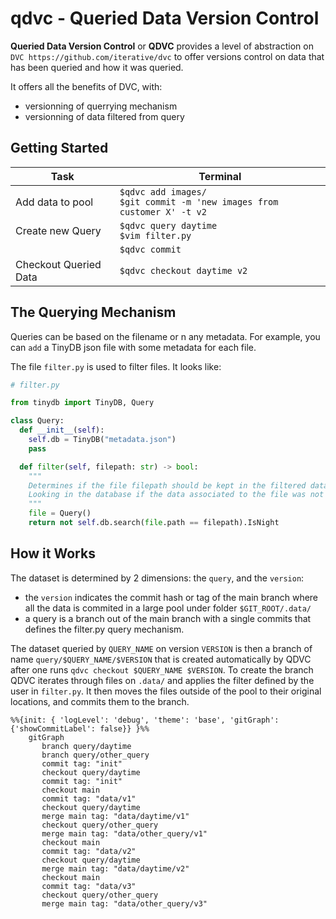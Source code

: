 # qdvc - Queried Data Version Control


**Queried Data Version Control** or **QDVC** provides a level of abstraction on `DVC https://github.com/iterative/dvc` 
to offer versions control on data that has been queried and how it was queried.

It offers all the benefits of DVC, with:

- versionning of querrying mechanism
- versionning of data filtered from query


## Getting Started

| Task                  | Terminal                                                                            |
|-----------------------|-------------------------------------------------------------------------------------|
| Add data to pool      | ``$qdvc add images/`` <br/> ``$git commit -m 'new images from customer X' -t v2``   |
| Create new Query      | ``$qdvc query daytime``<br/>``$vim filter.py``                                      |
|                       | ``$qdvc commit``                                                                    |
| Checkout Queried Data | ``$qdvc checkout daytime v2``                                                       |


## The Querying Mechanism

Queries can be based on the filename or n any metadata. For example, you can `add` a TinyDB json file with some metadata for each file.

The file `filter.py` is used to filter files. It looks like:


```python
# filter.py

from tinydb import TinyDB, Query

class Query:
  def __init__(self):
    self.db = TinyDB("metadata.json")
    pass

  def filter(self, filepath: str) -> bool:
    """
    Determines if the file filepath should be kept in the filtered data.
    Looking in the database if the data associated to the file was not collected during the night.
    """
    file = Query()
    return not self.db.search(file.path == filepath).IsNight
```

## How it Works

The dataset is determined by 2 dimensions: the ``query``, and the ``version``:

- the ``version`` indicates the commit hash or tag of the main branch where all the data is commited in a large pool under folder `$GIT_ROOT/.data/`
- a query is a branch out of the main branch with a single commits that defines the filter.py query mechanism.

The dataset queried by `QUERY_NAME` on version `VERSION` is then a branch of name `query/$QUERY_NAME/$VERSION` that is created automatically by QDVC after one runs `qdvc checkout $QUERY_NAME $VERSION`.
To create the branch QDVC iterates through files on `.data/` and applies the filter defined by the user in `filter.py`. It then moves the files outside of the pool to their original locations, and commits them to the branch.

```mermaid
%%{init: { 'logLevel': 'debug', 'theme': 'base', 'gitGraph': {'showCommitLabel': false}} }%%
    gitGraph
       branch query/daytime
       branch query/other_query
       commit tag: "init"
       checkout query/daytime
       commit tag: "init"
       checkout main
       commit tag: "data/v1"
       checkout query/daytime
       merge main tag: "data/daytime/v1"
       checkout query/other_query
       merge main tag: "data/other_query/v1"
       checkout main
       commit tag: "data/v2"
       checkout query/daytime
       merge main tag: "data/daytime/v2"
       checkout main
       commit tag: "data/v3"
       checkout query/other_query
       merge main tag: "data/other_query/v3"
```
